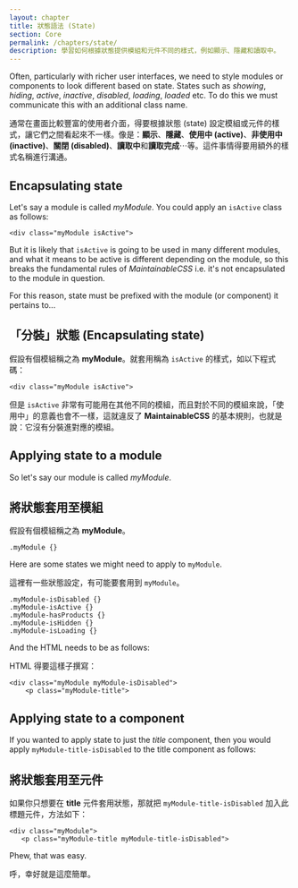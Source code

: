 ```yaml
---
layout: chapter
title: 狀態語法 (State)
section: Core
permalink: /chapters/state/
description: 學習如何根據狀態提供模組和元件不同的樣式，例如顯示、隱藏和讀取中。
---
```


Often, particularly with richer user interfaces, we need to style modules or components to look different based on state. States such as *showing*, *hiding*, *active*, *inactive*, *disabled*, *loading*, *loaded* etc. To do this we must communicate this with an additional class name.

通常在畫面比較豐富的使用者介面，得要根據狀態 (state) 設定模組或元件的樣式，讓它們之間看起來不一樣。像是：**顯示**、**隱藏**、**使用中 (active)**、**非使用中 (inactive)**、**關閉 (disabled)**、**讀取中**和**讀取完成**⋯等。這件事情得要用額外的樣式名稱進行溝通。

## Encapsulating state

Let's say a module is called *myModule*. You could apply an `isActive` class as follows:

	<div class="myModule isActive">

But it is likely that `isActive` is going to be used in many different modules, and what it means to be active is different depending on the module, so this breaks the fundamental rules of *MaintainableCSS* i.e. it's not encapsulated to the module in question.

For this reason, state must be prefixed with the module (or component) it pertains to...

## 「分裝」狀態 (Encapsulating state)

假設有個模組稱之為 **myModule**。就套用稱為 `isActive` 的樣式，如以下程式碼：

	<div class="myModule isActive">

但是 `isActive` 非常有可能用在其他不同的模組，而且對於不同的模組來說，「使用中」的意義也會不一樣，這就違反了 **MaintainableCSS** 的基本規則，也就是說：它沒有分裝進對應的模組。 

## Applying state to a module

So let's say our module is called *myModule*.

## 將狀態套用至模組

假設有個模組稱之為 **myModule**。

	.myModule {}

Here are some states we might need to apply to `myModule`.

這裡有一些狀態設定，有可能要套用到 `myModule`。

	.myModule-isDisabled {}
	.myModule-isActive {}
	.myModule-hasProducts {}
	.myModule-isHidden {}
	.myModule-isLoading {}

And the HTML needs to be as follows:

HTML 得要這樣子撰寫：

	<div class="myModule myModule-isDisabled">
	    <p class="myModule-title">

## Applying state to a component

If you wanted to apply state to just the *title* component, then you would apply `myModule-title-isDisabled` to the title component as follows:

## 將狀態套用至元件

如果你只想要在 **title** 元件套用狀態，那就把 `myModule-title-isDisabled` 加入此標題元件，方法如下：

	<div class="myModule">
       <p class="myModule-title myModule-title-isDisabled">

Phew, that was easy.

呼，幸好就是這麼簡單。
